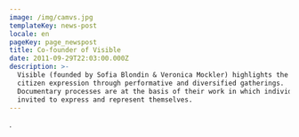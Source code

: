 ```yaml
---
image: /img/camvs.jpg
templateKey: news-post
locale: en
pageKey: page_newspost
title: Co-founder of Visible
date: 2011-09-29T22:03:00.000Z
description: >-
  Visible (founded by Sofia Blondin & Veronica Mockler) highlights the power of
  citizen expression through performative and diversified gatherings.
  Documentary processes are at the basis of their work in which individuals are
  invited to express and represent themselves.
---
```

.
